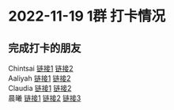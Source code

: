 # 2022-11-19 1群 打卡情况
## 完成打卡的朋友
Chintsai [链接1](http://mmbiz.qpic.cn/mmbiz_jpg/fKBOEML39zpBGLY2MdWoyEYJBbGHRibaDXh36AEZ5CHEX1lYicfoyYVsFYEtANYia1pan3TYXhXibWHNZNib2s3Gs3g/0) [链接2](http://mmbiz.qpic.cn/mmbiz_jpg/fKBOEML39zpBGLY2MdWoyEYJBbGHRibaDciczzrFOsLodOZvickCpx6XjibcVHkWSc6iaKv8ic3ZJibBAreO87DFR5jag/0) <br>Aaliyah [链接1](http://mmbiz.qpic.cn/mmbiz_jpg/aBaDwGIjEcGQmPTXEPXN4qBt6PC17FBUYdCmESuRCWbowxU6OiajZRMgOn2vuKHHPKapVV5VeJxibLfGsVrcsM1g/0) [链接2](http://mmbiz.qpic.cn/mmbiz_jpg/aBaDwGIjEcGQmPTXEPXN4qBt6PC17FBUL1vmbYA7RYjd6bubMiaJDAMXhic9ibIeBcxa422DWMeghOqXMggDtG5iaQ/0) <br>Claudia [链接1](http://mmbiz.qpic.cn/mmbiz_jpg/EqM704vBbWCnMggmVkIcoQQeA4drhiaia1vIrcfy1YVcDhWJVtNI1u9SJDpOkU2W934Ituybe9tO8nMTxgWBx4YA/0) [链接2](http://mmbiz.qpic.cn/mmbiz_jpg/EqM704vBbWCnMggmVkIcoQQeA4drhiaia16v8XQMHiaKZaiaEMl8guUiaIr87aApbZ1A2LjBqzvicpg8fjnhR0hPXUwg/0) <br>晨曦 [链接1](http://mmbiz.qpic.cn/mmbiz_jpg/4rYayDxu0jVwQQEF6SwwMD9r6rhN0oZcvcaD8xyl3gzJSuRJIbABM5XOxKIpVGic9L5RsxRuZL8dSsHFeNpxAicg/0) [链接2](http://mmbiz.qpic.cn/mmbiz_jpg/4rYayDxu0jVwQQEF6SwwMD9r6rhN0oZcvcaD8xyl3gzJSuRJIbABM5XOxKIpVGic9L5RsxRuZL8dSsHFeNpxAicg/0) [链接3](http://mmbiz.qpic.cn/mmbiz_jpg/4rYayDxu0jVwQQEF6SwwMD9r6rhN0oZcKstrqJfwrAL7FyNOXnbdnqozxRDtiadEUMIAs1OIZiaian8rj6gamibGvA/0) <br>
